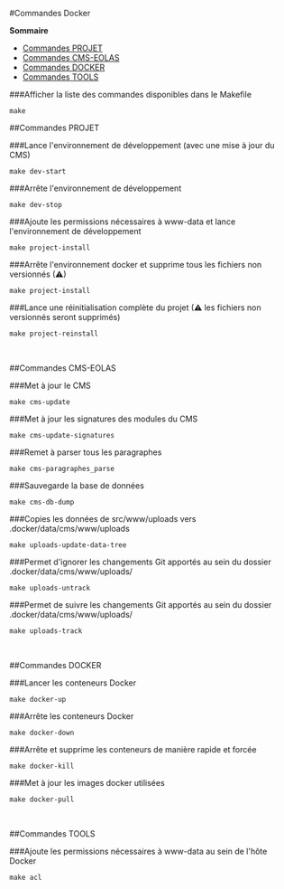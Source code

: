 #Commandes Docker  

**Sommaire**

* [Commandes PROJET](#commandes-projet)
* [Commandes CMS-EOLAS](#commandes-cms-eolas)
* [Commandes DOCKER](#commandes-docker)
* [Commandes TOOLS](#commandes-tools)

###Afficher la liste des commandes disponibles dans le Makefile
```
make
```

##Commandes PROJET

###Lance l'environnement de développement (avec une mise à jour du CMS)
```
make dev-start
```

###Arrête l'environnement de développement
```
make dev-stop
```

###Ajoute les permissions nécessaires à www-data et lance l'environnement de développement
```
make project-install
```

###Arrête l'environnement docker et supprime tous les fichiers non versionnés (⚠)
```
make project-install
```

###Lance une réinitialisation complète du projet (⚠ les fichiers non versionnés seront supprimés)
```
make project-reinstall
```

<br>

##Commandes CMS-EOLAS

###Met à jour le CMS
```
make cms-update
```

###Met à jour les signatures des modules du CMS
```
make cms-update-signatures
```

###Remet à parser tous les paragraphes
```
make cms-paragraphes_parse
```

###Sauvegarde la base de données
```
make cms-db-dump
```

###Copies les données de src/www/uploads vers .docker/data/cms/www/uploads
```
make uploads-update-data-tree
```

###Permet d'ignorer les changements Git apportés au sein du dossier .docker/data/cms/www/uploads/
```
make uploads-untrack
```

###Permet de suivre les changements Git apportés au sein du dossier .docker/data/cms/www/uploads/
```
make uploads-track
```

<br>

##Commandes DOCKER

###Lancer les conteneurs Docker
```
make docker-up
```

###Arrête les conteneurs Docker
```
make docker-down
```

###Arrête et supprime les conteneurs de manière rapide et forcée
```
make docker-kill
```

###Met à jour les images docker utilisées
```
make docker-pull
```

<br>

##Commandes TOOLS

###Ajoute les permissions nécessaires à www-data au sein de l'hôte Docker
```
make acl
```
